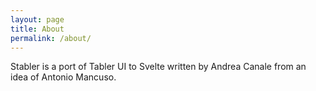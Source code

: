 ```yaml
---
layout: page
title: About
permalink: /about/
---
```


Stabler is a port of Tabler UI to Svelte written by Andrea Canale from an idea of Antonio Mancuso.

